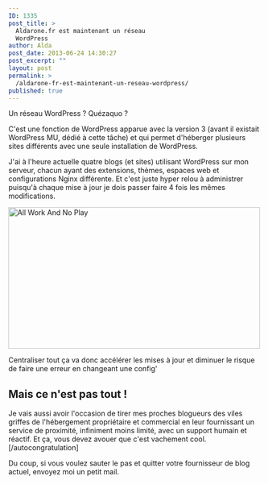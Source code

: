 ```yaml
---
ID: 1335
post_title: >
  Aldarone.fr est maintenant un réseau
  WordPress
author: Alda
post_date: 2013-06-24 14:30:27
post_excerpt: ""
layout: post
permalink: >
  /aldarone-fr-est-maintenant-un-reseau-wordpress/
published: true
---
```

Un réseau WordPress ? Quézaquo ?

C'est une fonction de WordPress apparue avec la version 3 (avant il existait WordPress MU, dédié à cette tâche) et qui permet d'héberger plusieurs sites différents avec une seule installation de WordPress.

J'ai à l'heure actuelle quatre blogs (et sites) utilisant WordPress sur mon serveur, chacun ayant des extensions, thèmes, espaces web et configurations Nginx différente. Et c'est juste hyper relou à administrer puisqu'à chaque mise à jour je dois passer faire 4 fois les mêmes modifications.

<img src="http://aldarone.fr/wp-content/uploads/2013/06/AllWorkAndNoPlay.gif" alt="All Work And No Play" width="500" height="281" class="aligncenter size-full wp-image-1338" />

Centraliser tout ça va donc accélérer les mises à jour et diminuer le risque de faire une erreur en changeant une config'

<h2>Mais ce n'est pas tout !</h2>

Je vais aussi avoir l'occasion de tirer mes proches blogueurs des viles griffes de l'hébergement propriétaire et commercial en leur fournissant un service de proximité, infiniment moins limité, avec un support humain et réactif. Et ça, vous devez avouer que c'est vachement cool. [/autocongratulation]

Du coup, si vous voulez sauter le pas et quitter votre fournisseur de blog actuel, envoyez moi un petit mail.